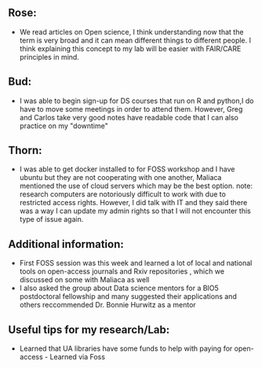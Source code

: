 ## Rose:
- We read articles on Open science, I think understanding now that the term is very broad and it can mean different things to different people. I think explaining this concept 
to my lab will be easier with FAIR/CARE principles in mind. 

## Bud:
- I was able to begin sign-up for DS courses that run on R and python,I do have to move some meetings in order to attend them. However, Greg and Carlos take very good notes
have readable code that I can also practice on my "downtime" 

## Thorn:
- I was able to get docker installed to for FOSS workshop and I have ubuntu but they are not cooperating with one another, Maliaca mentioned the use of cloud servers 
which may be the best option. note: research computers are notoriously difficult to work with due to restricted access rights. However, I did talk with IT and they said there
was a way I can update my admin rights so that I will not encounter this type of issue again. 

## Additional information:
- First FOSS session was this week and learned a lot of local and national tools on open-access journals and Rxiv repositories , which we discussed on some with Maliaca as well
- I also asked the group about Data science mentors for a BIO5 postdoctoral fellowship and many suggested their applications and others reccommended Dr. Bonnie Hurwitz as a mentor

## Useful tips for my research/Lab:
- Learned that UA libraries have some funds to help with paying for open-access - Learned via Foss
